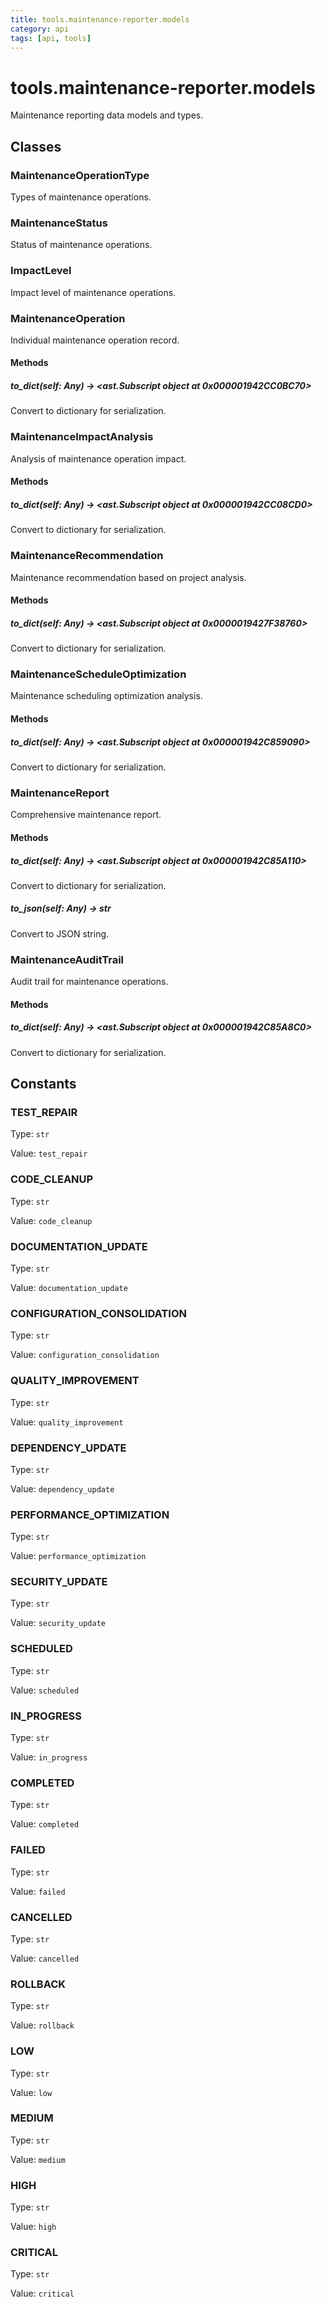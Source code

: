 ```yaml
---
title: tools.maintenance-reporter.models
category: api
tags: [api, tools]
---
```


# tools.maintenance-reporter.models

Maintenance reporting data models and types.

## Classes

### MaintenanceOperationType

Types of maintenance operations.

### MaintenanceStatus

Status of maintenance operations.

### ImpactLevel

Impact level of maintenance operations.

### MaintenanceOperation

Individual maintenance operation record.

#### Methods

##### to_dict(self: Any) -> <ast.Subscript object at 0x000001942CC0BC70>

Convert to dictionary for serialization.

### MaintenanceImpactAnalysis

Analysis of maintenance operation impact.

#### Methods

##### to_dict(self: Any) -> <ast.Subscript object at 0x000001942CC08CD0>

Convert to dictionary for serialization.

### MaintenanceRecommendation

Maintenance recommendation based on project analysis.

#### Methods

##### to_dict(self: Any) -> <ast.Subscript object at 0x0000019427F38760>

Convert to dictionary for serialization.

### MaintenanceScheduleOptimization

Maintenance scheduling optimization analysis.

#### Methods

##### to_dict(self: Any) -> <ast.Subscript object at 0x000001942C859090>

Convert to dictionary for serialization.

### MaintenanceReport

Comprehensive maintenance report.

#### Methods

##### to_dict(self: Any) -> <ast.Subscript object at 0x000001942C85A110>

Convert to dictionary for serialization.

##### to_json(self: Any) -> str

Convert to JSON string.

### MaintenanceAuditTrail

Audit trail for maintenance operations.

#### Methods

##### to_dict(self: Any) -> <ast.Subscript object at 0x000001942C85A8C0>

Convert to dictionary for serialization.

## Constants

### TEST_REPAIR

Type: `str`

Value: `test_repair`

### CODE_CLEANUP

Type: `str`

Value: `code_cleanup`

### DOCUMENTATION_UPDATE

Type: `str`

Value: `documentation_update`

### CONFIGURATION_CONSOLIDATION

Type: `str`

Value: `configuration_consolidation`

### QUALITY_IMPROVEMENT

Type: `str`

Value: `quality_improvement`

### DEPENDENCY_UPDATE

Type: `str`

Value: `dependency_update`

### PERFORMANCE_OPTIMIZATION

Type: `str`

Value: `performance_optimization`

### SECURITY_UPDATE

Type: `str`

Value: `security_update`

### SCHEDULED

Type: `str`

Value: `scheduled`

### IN_PROGRESS

Type: `str`

Value: `in_progress`

### COMPLETED

Type: `str`

Value: `completed`

### FAILED

Type: `str`

Value: `failed`

### CANCELLED

Type: `str`

Value: `cancelled`

### ROLLBACK

Type: `str`

Value: `rollback`

### LOW

Type: `str`

Value: `low`

### MEDIUM

Type: `str`

Value: `medium`

### HIGH

Type: `str`

Value: `high`

### CRITICAL

Type: `str`

Value: `critical`

